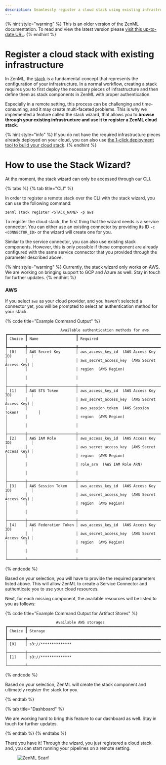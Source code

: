 ```yaml
---
description: Seamlessly register a cloud stack using existing infrastructure
---
```


{% hint style="warning" %}
This is an older version of the ZenML documentation. To read and view the latest version please [visit this up-to-date URL](https://docs.zenml.io).
{% endhint %}


# Register a cloud stack with existing infrastructure

In ZenML, the [stack](../../user-guide/production-guide/understand-stacks.md) 
is a fundamental concept that represents the configuration of your 
infrastructure. In a normal workflow, creating a stack requires you to first 
deploy the necessary pieces of infrastructure and then define them as stack 
components in ZenML with proper authentication.

Especially in a remote setting, this process can be challenging and 
time-consuming, and it may create multi-faceted problems. This is why we 
implemented a feature called the stack wizard, that allows you to **browse 
through your existing infrastructure and use it to register a ZenML cloud 
stack**.

{% hint style="info" %}
If you do not have the required infrastructure pieces already deployed
on your cloud, you can also use [the 1-click deployment tool to build your 
cloud stack](deploy-a-cloud-stack.md).
{% endhint %}

# How to use the Stack Wizard?

At the moment, the stack wizard can only be accessed through our CLI.

{% tabs %}
{% tab title="CLI" %}

In order to register a remote stack over the CLI with the stack wizard,
you can use the following command:

```shell
zenml stack register <STACK_NAME> -p aws
```

To register the cloud stack, the first thing that the wizard needs is a service 
connector. You can either use an existing connector by providing its ID 
`-c <CONNECTOR_ID>` or the wizard will create one for you.

Similar to the service connector, you can also use existing stack components.
However, this is only possible if these component are already configured with 
the same service connector that you provided through the parameter 
described above.

{% hint style="warning" %}
Currently, the stack wizard only works on AWS. We are working on bringing 
support to GCP and Azure as well. Stay in touch for further updates.
{% endhint %}

### AWS

If you select `aws` as your cloud provider, and you haven't selected a connector
yet, you will be prompted to select an authentication method for your stack.

{% code title="Example Command Output" %}
```
                         Available authentication methods for aws                                      
┏━━━━━━━━┳━━━━━━━━━━━━━━━━━━━━━━┳━━━━━━━━━━━━━━━━━━━━━━━━━━━━━━━━━━━━━━━━━━━━━━━━┓
┃ Choice ┃ Name                 ┃ Required                                       ┃
┡━━━━━━━━╇━━━━━━━━━━━━━━━━━━━━━━╇━━━━━━━━━━━━━━━━━━━━━━━━━━━━━━━━━━━━━━━━━━━━━━━━┩
│ [0]    │ AWS Secret Key       │ aws_access_key_id  (AWS Access Key ID)         │
│        │                      │ aws_secret_access_key  (AWS Secret Access Key) │
│        │                      │ region  (AWS Region)                           │
│        │                      │                                                │
├────────┼──────────────────────┼────────────────────────────────────────────────┤
│ [1]    │ AWS STS Token        │ aws_access_key_id  (AWS Access Key ID)         │
│        │                      │ aws_secret_access_key  (AWS Secret Access Key) │
│        │                      │ aws_session_token  (AWS Session Token)         │
│        │                      │ region  (AWS Region)                           │
│        │                      │                                                │
├────────┼──────────────────────┼────────────────────────────────────────────────┤
│ [2]    │ AWS IAM Role         │ aws_access_key_id  (AWS Access Key ID)         │
│        │                      │ aws_secret_access_key  (AWS Secret Access Key) │
│        │                      │ region  (AWS Region)                           │
│        │                      │ role_arn  (AWS IAM Role ARN)                   │
│        │                      │                                                │
├────────┼──────────────────────┼────────────────────────────────────────────────┤
│ [3]    │ AWS Session Token    │ aws_access_key_id  (AWS Access Key ID)         │
│        │                      │ aws_secret_access_key  (AWS Secret Access Key) │
│        │                      │ region  (AWS Region)                           │
│        │                      │                                                │
├────────┼──────────────────────┼────────────────────────────────────────────────┤
│ [4]    │ AWS Federation Token │ aws_access_key_id  (AWS Access Key ID)         │
│        │                      │ aws_secret_access_key  (AWS Secret Access Key) │
│        │                      │ region  (AWS Region)                           │
│        │                      │                                                │
└────────┴──────────────────────┴────────────────────────────────────────────────┘
```
{% endcode %}

Based on your selection, you will have to provide the required parameters listed 
above. This will allow ZenML to create a Service Connector and 
authenticate you to use your cloud resources.

Next, for each missing component, the available resources will be listed to 
you as follows:

{% code title="Example Command Output for Artifact Stores" %}
```
                       Available AWS storages                                                           
┏━━━━━━━━┳━━━━━━━━━━━━━━━━━━━━━━━━━━━━━━━━━━━━━━━━━━━━━━━━━━━━━━━━━━━━━┓
┃ Choice ┃ Storage                                                     ┃
┡━━━━━━━━╇━━━━━━━━━━━━━━━━━━━━━━━━━━━━━━━━━━━━━━━━━━━━━━━━━━━━━━━━━━━━━┩
│ [0]    │ s3://**************                                         │
├────────┼─────────────────────────────────────────────────────────────┤
│ [1]    │ s3://**************                                         │
└────────┴─────────────────────────────────────────────────────────────┘
```
{% endcode %}

Based on your selection, ZenML will create the stack component and ultimately 
register the stack for you.

{% endtab %}

{% tab title="Dashboard" %}

We are working hard to bring this feature to our dashboard as well. Stay in 
touch for further updates.

{% endtab %}
{% endtabs %}

There you have it! Through the wizard, you just registered a cloud stack 
and, you can start running your pipelines on a remote setting.

<figure><img src="https://static.scarf.sh/a.png?x-pxid=f0b4f458-0a54-4fcd-aa95-d5ee424815bc" alt="ZenML Scarf"><figcaption></figcaption></figure>
